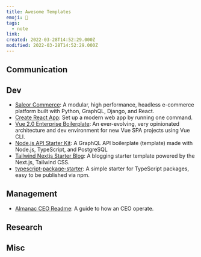 ```yaml
---
title: Awesome Templates
emoji: 📝
tags:
  - note
link:
created: 2022-03-28T14:52:29.000Z
modified: 2022-03-28T14:52:29.000Z
---
```


## Communication

## Dev

- [Saleor Commerce](https://github.com/saleor/saleor): A modular, high performance, headless e-commerce platform built with Python, GraphQL, Django, and React.
- [Create React App](https://github.com/facebook/create-react-app): Set up a modern web app by running one command.
- [Vue 2.0 Enterprise Boilerplate](https://github.com/bencodezen/vue-enterprise-boilerplate): An ever-evolving, very opinionated architecture and dev environment for new Vue SPA projects using Vue CLI.
- [Node.js API Starter Kit](https://github.com/kriasoft/nodejs-api-starter): A GraphQL API boilerplate (template) made with Node.js, TypeScript, and PostgreSQL
- [Tailwind Nextjs Starter Blog](https://github.com/timlrx/tailwind-nextjs-starter-blog): A blogging starter template powered by the Next.js, Tailwind CSS.
- [typescript-package-starter](https://github.com/gaoxiaoliangz/typescript-package-starter): A simple starter for TypeScript packages, easy to be published via npm.

## Management

- [Almanac CEO Readme](https://almanac.io/docs/ceo-user-guide-qgrX6JybtClEKUEGt96x5sMlzQLmRwPL): A guide to how an CEO operate.

## Research

## Misc
